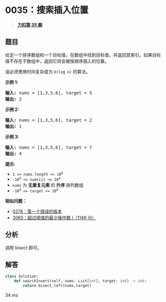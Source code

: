 # 0035：搜索插入位置


> <u>**[力扣第 35 题](https://leetcode.cn/problems/search-insert-position/)**</u>

## 题目

<p>给定一个排序数组和一个目标值，在数组中找到目标值，并返回其索引。如果目标值不存在于数组中，返回它将会被按顺序插入的位置。</p>

<p>请必须使用时间复杂度为 <code>O(log n)</code> 的算法。</p>



<p><strong>示例 1:</strong></p>

<pre>
<strong>输入:</strong> nums = [1,3,5,6], target = 5
<strong>输出:</strong> 2
</pre>

<p><strong>示例 2:</strong></p>

<pre>
<strong>输入:</strong> nums = [1,3,5,6], target = 2
<strong>输出:</strong> 1
</pre>

<p><strong>示例 3:</strong></p>

<pre>
<strong>输入:</strong> nums = [1,3,5,6], target = 7
<strong>输出:</strong> 4
</pre>



<p><strong>提示:</strong></p>

<ul>
<li><code>1 &lt;= nums.length &lt;= 10<sup>4</sup></code></li>
<li><code>-10<sup>4</sup> &lt;= nums[i] &lt;= 10<sup>4</sup></code></li>
<li><code>nums</code> 为 <strong>无重复元素 </strong>的 <strong>升序 </strong>排列数组</li>
<li><code>-10<sup>4</sup> &lt;= target &lt;= 10<sup>4</sup></code></li>
</ul>


**相似问题：**
- [0278：第一个错误的版本](/leetcode/0278)
- [3065：超过阈值的最少操作数 I（1149 分）](/leetcode/3065)


## 分析 

调用 bisect 即可。

## 解答

```python
class Solution:
    def searchInsert(self, nums: List[int], target: int) -> int:
        return bisect_left(nums,target)
```
34 ms

